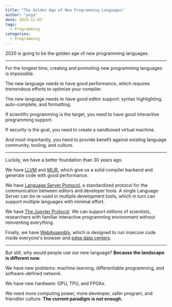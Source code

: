 ```yaml
---
title: "The Golden Age of New Programming Languages"
author: "poga"
date: 2019-11-03
tags:
  - Programming
categories:
  - Programming
---
```


2020 is going to be the golden age of new programming languages.

<!--more-->

---

For the longest time, creating and promoting new programming languages is impossible.

The new language needs to have good performance, which requires tremendous efforts to optimize your compiler.

The new language needs to have good editor support: syntax highlighting, auto-complete, and formatting.

If scientific programming is the target, you need to have good interactive programming support.

If security is the goal, you need to create a sandboxed virtual machine.

And most importantly, you need to provide benefit against existing language community, tooling, and culture.

---

Luckily, we have a better foundation than 30 years ago.

We have [LLVM](https://llvm.org/) and [MLIR](https://github.com/tensorflow/mlir), which give us a solid compiler backend and generate code with good performance.

We have [Language Server Protocol](https://microsoft.github.io/language-server-protocol/), a standardized protocol for the communication between editors and developer tools. A single Language Server can be re-used in multiple development tools, which in turn can support multiple languages with minimal effort.

We have [The Jupyter Protocol](https://jupyter.org/). We can support millions of scientists, researchers with familiar interactive programming environment without reinventing everything.

Finally, we have [WebAssembly](https://webassembly.org/), which is designed to run insecure code inside everyone's browser and [edge data centers](https://webassembly.org/).

---

But still, why would people use our new language? **Because the landscape is different now.**

We have new problems: machine learning, differentiable programming, and software-defined network.

We have new hardware: GPU, TPU, and FPGAs.

We need more computing power, more developer, safer program, and friendlier culture. **The current paradigm is not enough.**



